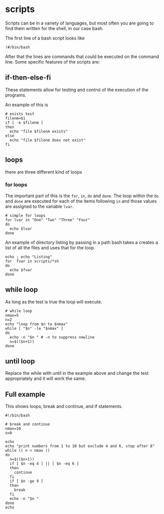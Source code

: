 # scripts

Scripts can be in a variety of languages, but most often you are going to find them written for the shell, in our case bash.

The first line of a bash script looks like
```
!#/bin/bash
```

After that the lines are commands that could be executed on the command line. Some specific features of the scripts are:

## if-then-else-fi
These statements allow for testing and control of the execution of the programs.

An example of this is
```
# exists test
filenm=$1
if [ -e $filenm ]
then
  echo "file $filenm exists"
else
  echo "file $filenm does not exist"
fi
```

## loops
there are three different kind of loops
### for loops
The important part of this is the `for`, `in`, `do` and `done`. The loop within the `do` and `done` are executed for each of the items following `in` and those values are assigned to the variable `lvar`.
```
# simple for loops
for lvar in "One" "Two" "Three" "Four"
do
  echo $lvar
done
```

An example of directory listing by passing in a path bash takes a creates a list of all the files and uses that for the loop.
```
echo ; echo "Listing"
for  fvar in scripts/*sh
do
  echo $fvar
done
```

## while loop
As long as the test is true the loop will execute.
```
# while loop
nmax=5
n=2
echo "loop from $n to $nmax"
while [ "$n" -le "$nmax" ]
do
  echo -n "$n " # -n to suppress newline
  n=$(($n+1))
done
```

## until loop
Replace the while with until in the example above and change the test appropriately and it will work the same.

## Full example
This shows loops, break and continue, and if statements.

```
#!/bin/bash

# break and continue
nmax=10
n=0

echo
echo "print numbers from 1 to 10 but exclude 4 and 6, stop after 8"
while (( n < nmax ))
do
  n=$(($n+1))
  if [ $n -eq 4 ] || [ $n -eq 6 ]
  then
    continue
  fi
  if [ $n -ge 9 ]
  then
    break
  fi
  echo -n "$n "
done
echo
```
